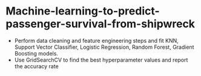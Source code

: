 # Machine-learning-to-predict-passenger-survival-from-shipwreck
* Perform data cleaning and feature engineering steps and fit KNN, Support Vector Classifier, Logistic Regression, Random Forest, Gradient Boosting models.
* Use GridSearchCV to find the best hyperparameter values and report the accuracy rate

